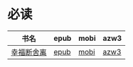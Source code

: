 # 必读

| 书名 | epub | mobi | azw3 |
| --- | --- | --- | --- |
| [幸福断舍离](http://ct.dalanmei.com/f/31084289-571778197-6c8a7d) | [epub](http://ct.dalanmei.com/f/31084289-571778197-6c8a7d) | [mobi](http://ct.dalanmei.com/f/31084289-571517521-798f6b) | [azw3](http://ct.dalanmei.com/f/31084289-571923388-a405a8) |
